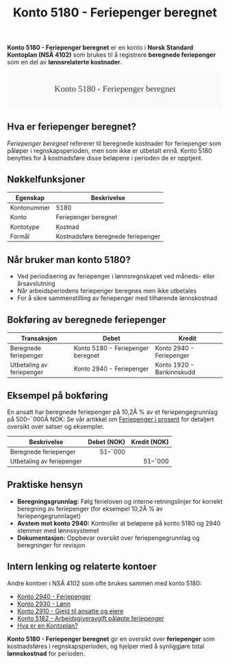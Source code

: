 ﻿---
title: "Konto 5180 - Feriepenger beregnet"
meta_title: "5180-feriepenger-beregnet"
meta_description: '**Konto 5180 - Feriepenger beregnet** er en konto i **Norsk Standard Kontoplan (NSÂ 4102)** som brukes til å registrere **beregnede feriepenger** som en del av...'
slug: 5180-feriepenger-beregnet
type: blog
layout: pages/single
---

**Konto 5180 - Feriepenger beregnet** er en konto i **Norsk Standard Kontoplan (NSÂ 4102)** som brukes til å registrere **beregnede feriepenger** som en del av **lønnsrelaterte kostnader**.

![Illustrasjon av konto 5180 Feriepenger beregnet](5180-feriepenger-beregnet-image.svg)

## Hva er feriepenger beregnet?

*Feriepenger beregnet* refererer til beregnede kostnader for feriepenger som påløper i regnskapsperioden, men som ikke er utbetalt ennå. Konto 5180 benyttes for å kostnadsføre disse beløpene i perioden de er opptjent.

## Nøkkelfunksjoner

| Egenskap      | Beskrivelse                                 |
|---------------|---------------------------------------------|
| Kontonummer   | 5180                                        |
| Konto         | Feriepenger beregnet                        |
| Kontotype     | Kostnad                                     |
| Formål        | Kostnadsføre beregnede feriepenger          |

## Når bruker man konto 5180?

* Ved periodisering av feriepenger i lønnsregnskapet ved måneds- eller årsavslutning
* Når arbeidsperiodens feriepenger beregnes men ikke utbetales
* For å sikre sammenstilling av feriepenger med tilhørende lønnskostnad

## Bokføring av beregnede feriepenger

| Transaksjon                   | Debet                              | Kredit                   |
|-------------------------------|------------------------------------|--------------------------|
| Beregnede feriepenger         | Konto 5180 - Feriepenger beregnet | Konto 2940 - Feriepenger |
| Utbetaling av feriepenger     | Konto 2940 - Feriepenger           | Konto 1920 - Bankinnskudd |

## Eksempel på bokføring


En ansatt har beregnede feriepenger på 10,2Â % av et feriepengegrunnlag på 500–¯000Â NOK:
Se vår artikkel om [Feriepenger i prosent](/blogs/regnskap/feriepenger-i-prosent "Feriepenger i prosent - Satser, Beregning og Eksempler") for detaljert oversikt over satser og eksempler.

| Beskrivelse                   | Debet (NOK) | Kredit (NOK) |
|-------------------------------|------------:|-------------:|
| Beregnede feriepenger         |      51–¯000 |              |
| Utbetaling av feriepenger     |             |      51–¯000 |

## Praktiske hensyn

* **Beregningsgrunnlag:** Følg ferieloven og interne retningslinjer for korrekt beregning av feriepenger (for eksempel 10,2Â % av feriepengegrunnlaget)
* **Avstem mot konto 2940:** Kontroller at beløpene på konto 5180 og 2940 stemmer med lønnssystemet
* **Dokumentasjon:** Oppbevar oversikt over feriepengegrunnlag og beregninger for revisjon

## Intern lenking og relaterte kontoer

Andre kontoer i NSÂ 4102 som ofte brukes sammen med konto 5180:

* [Konto 2940 - Feriepenger](/blogs/kontoplan/2940-feriepenger "Konto 2940 - Feriepenger")
* [Konto 2930 - Lønn](/blogs/kontoplan/2930-lonn "Konto 2930 - Lønn")
* [Konto 2910 - Gjeld til ansatte og eiere](/blogs/kontoplan/2910-gjeld-til-ansatte-og-eiere "Konto 2910 - Gjeld til ansatte og eiere")
* [Konto 5182 - Arbeidsgiveravgift påløpte feriepenger](/blogs/kontoplan/5182-arbeidsgiveravgift-palopte-feriepenger "Konto 5182 - Arbeidsgiveravgift påløpte feriepenger")
* [Hva er en Kontoplan?](/blogs/regnskap/hva-er-kontoplan "Hva er en Kontoplan? Komplett Guide til Kontoplaner i Norsk Regnskap")

**Konto 5180 - Feriepenger beregnet** gir en oversikt over **feriepenger** som kostnadsføres i regnskapsperioden, og hjelper med å synliggjøre total **lønnskostnad** for perioden.






